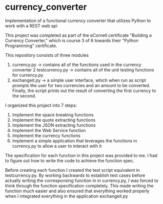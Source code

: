 # currency_converter
Implementation of a functional currency converter that utilizes Python to work with a REST web api 

This project was completed as part of the eCornell certificate "Building a Currency Converter," which is course 3 of 6 towards their "Python Programming"
certificate.

This repository consists of three modules
1) currency.py  ->  contains all of the functions used in the currency converter
2 testcurrency.py -> contains all of the unit testing functions for currency.py
3) exchangeit.py -> a simple user interface, which when run as script prompts the user for two currencies and an amount to be converted. 
   Finally, the script prints out the result of converting the first currency to the second.

I organized this project into 7 steps:
1) Implement the space breaking functions
2) Implement the quote extracting functions
3) Implement the JSON extracting functions
4) Implement the Web Service function
5) Implement the currency functions
6) Implement a simple application that leverages the functions in currency.py to allow a user to interact with it

The specification for each function in this project was provided to me. I had to figure out how to write the code to achieve the function spec.

Before creating each function I created the test script equivalent in testcurrency.py. By working backwards to establish test cases before actually writing 
the corresponsing function in in currency.py, I was forced to think through the function specification completely. This made writing the function much
easier and also ensured that everything worked properly when I integrated everything in the application exchangeit.py 
